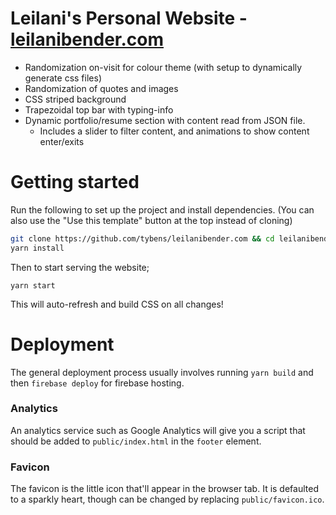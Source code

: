 # Leilani's Personal Website - [leilanibender.com](https://)

 - Randomization on-visit for colour theme (with setup to dynamically generate css files) 
 - Randomization of quotes and images
 - CSS striped background
 - Trapezoidal top bar with typing-info 
 - Dynamic portfolio/resume section with content read from JSON file. 
    - Includes a slider to filter content, and animations to show content enter/exits


# Getting started 

Run the following to set up the project and install dependencies. (You can also use the "Use this template" button at the top instead of cloning)
```bash 
git clone https://github.com/tybens/leilanibender.com && cd leilanibender.com
yarn install

``` 

Then to start serving the website;
```
yarn start
``` 
This will auto-refresh and build CSS on all changes!


# Deployment
The general deployment process usually involves running `yarn build` and then `firebase deploy` for firebase hosting.

### Analytics
An analytics service such as Google Analytics will give you a script that should be added to `public/index.html` in the `footer` element. 

### Favicon
The favicon is the little icon that'll appear in the browser tab. It is defaulted to a sparkly heart, though can be changed by replacing `public/favicon.ico`. 
